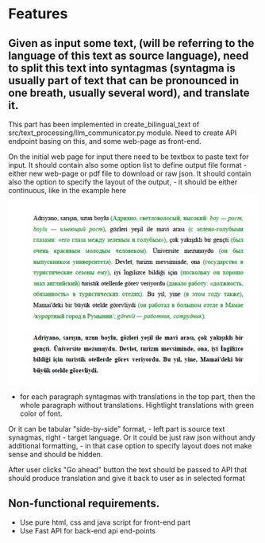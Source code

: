 
# Features
## Given as input some text,  (will be referring to the language of this text as source language), need to split this text into syntagmas (syntagma is usually part of text that can be pronounced in one breath, usually several word), and translate it.
This part has been implemented in create_bilingual_text of src/text_processing/llm_communicator.py module.
Need to create API endpoint basing on this, and some web-page as front-end.

On the initial web page for input there need to be textbox to paste text for input. 
It should contain also some option list to define output file format - either new web-page or pdf file to download or raw json.
It should contain also the option to specify the layout of the output, - it should be either continuous, like in the example here
![alt text](src/static/screenshot_bilingual.png)
- for each paragraph syntagmas with translations in the top part, then the whole paragraph without translations. Hightlight translations with green color of font.

Or it can be tabular "side-by-side" format, - left part is source text synagmas, right - target language.
Or it could be just raw json without andy additional formatting, - in that case option to specify layout does not make sense and should be hidden.

After user clicks "Go ahead" button the text should be passed to API that should produce translation and give it back to user as in selected format



## Non-functional requirements.
- Use pure html, css and java script for front-end part
- Use Fast API for back-end api end-points

